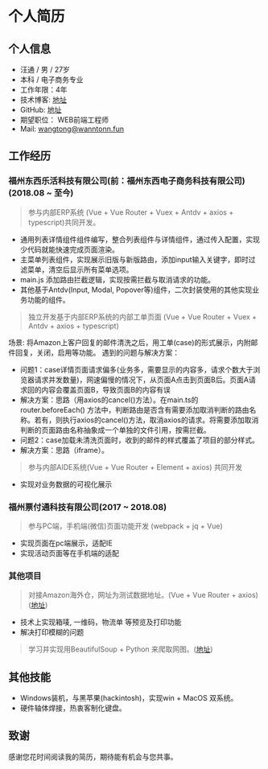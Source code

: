 # 个人简历
<!--
 * @Author: WannTonn
 * @Date: 2021-05-06 21:15:31
 * @LastEditTime: 2021-05-07 00:03:50
 * @LastEditors: WannTonn
 * @Description: 
 * @FilePath: /wanntonn.github.io/_posts/2021-05-06-CV.md
-->
## 个人信息
- 汪通 / 男 / 27岁
- 本科 / 电子商务专业
- 工作年限：4年
- 技术博客: [地址](https://wanntonn.github.io)
- GitHub: [地址](https://github.com/WannTonn)
- 期望职位： WEB前端工程师
- Mail: wangtong@wanntonn.fun

## 工作经历
### 福州东西乐活科技有限公司(前：福州东西电子商务科技有限公司) (2018.08 ~ 至今)
> 参与内部ERP系统 (Vue + Vue Router + Vuex + Antdv + axios + typescript)共同开发。

 - 通用列表详情组件组件编写，整合列表组件与详情组件，通过传入配置，实现少代码就能快速完成页面渲染。
 - 主菜单列表组件，实现展示旧版与新版路由，添加input输入关键字，即时过滤菜单，清空后显示所有菜单选项。
 - main.js 添加路由拦截逻辑，实现按需拦截与取消请求的功能。
 - 其他基于Antdv(Input, Modal, Popover等)组件，二次封装使用的其他实现业务功能的组件。

> 独立开发基于内部ERP系统的内部工单页面 (Vue + Vue Router + Vuex + Antdv + axios + typescript)

 场景: 将Amazon上客户回复的邮件清洗之后，用工单(case)的形式展示，内附邮件回复，关闭，启用等功能。
 遇到的问题与解决方案：
  - 问题1：case详情页面请求偏多(业务多，需要显示的内容多，请求个数大于浏览器请求并发数量)，网速偏慢的情况下，从页面A点击到页面B后。页面A请求回的内容会覆盖页面B，导致页面B的内容有误
  - 解决方案：思路（用axios的cancel()方法）。在main.ts的 router.beforeEach() 方法中，判断路由是否含有需要添加取消判断的路由名称。若有，则执行axios的cancel()方法，取消axios的请求。将需要添加取消判断的页面路由名称抽象成一个单独的文件引用，按需拦截。
  - 问题2：case加载未清洗页面时，收到的邮件的样式覆盖了项目的部分样式。
  - 解决方案：思路（iframe）。

> 参与内部AIDE系统(Vue + Vue Router + Element + axios) 共同开发
 - 实现对业务数据的可视化展示

### 福州票付通科技有限公司(2017 ~ 2018.08)

 > 参与PC端，手机端(微信)页面功能开发 (webpack + jq + Vue)
  - 实现页面在pc端展示，适配IE
  - 实现活动页面等在手机端的适配

### 其他项目

> 对接Amazon海外仓，网址为测试数据地址。(Vue + Vue Router + axios) ([地址](https://wanntonn.fun))

 - 技术上实现箱唛, 一维码，物流单 等预览及打印功能
 - 解决打印模糊的问题

> 学习并实现用BeautifulSoup + Python 来爬取网图。([地址](https://github.com/WannTonn/gallerySpider))

## 其他技能
- Windows装机，与黑苹果(hackintosh)，实现win + MacOS 双系统。
- 硬件轴体焊接，热衷客制化键盘。

## 致谢
感谢您花时间阅读我的简历，期待能有机会与您共事。